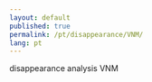 ```yaml
---
layout: default
published: true
permalink: /pt/disappearance/VNM/
lang: pt
---
```


disappearance analysis VNM
